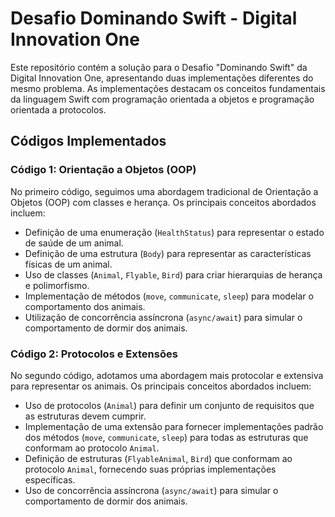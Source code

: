 # Desafio Dominando Swift - Digital Innovation One

Este repositório contém a solução para o Desafio "Dominando Swift" da Digital Innovation One, apresentando duas implementações diferentes do mesmo problema. As implementações destacam os conceitos fundamentais da linguagem Swift com programação orientada a objetos e programação orientada a protocolos.

## Códigos Implementados

### Código 1: Orientação a Objetos (OOP)

No primeiro código, seguimos uma abordagem tradicional de Orientação a Objetos (OOP) com classes e herança. Os principais conceitos abordados incluem:

- Definição de uma enumeração (`HealthStatus`) para representar o estado de saúde de um animal.
- Definição de uma estrutura (`Body`) para representar as características físicas de um animal.
- Uso de classes (`Animal`, `Flyable`, `Bird`) para criar hierarquias de herança e polimorfismo.
- Implementação de métodos (`move`, `communicate`, `sleep`) para modelar o comportamento dos animais.
- Utilização de concorrência assíncrona (`async/await`) para simular o comportamento de dormir dos animais.

### Código 2: Protocolos e Extensões

No segundo código, adotamos uma abordagem mais protocolar e extensiva para representar os animais. Os principais conceitos abordados incluem:

- Uso de protocolos (`Animal`) para definir um conjunto de requisitos que as estruturas devem cumprir.
- Implementação de uma extensão para fornecer implementações padrão dos métodos (`move`, `communicate`, `sleep`) para todas as estruturas que conformam ao protocolo `Animal`.
- Definição de estruturas (`FlyableAnimal`, `Bird`) que conformam ao protocolo `Animal`, fornecendo suas próprias implementações específicas.
- Uso de concorrência assíncrona (`async/await`) para simular o comportamento de dormir dos animais.
